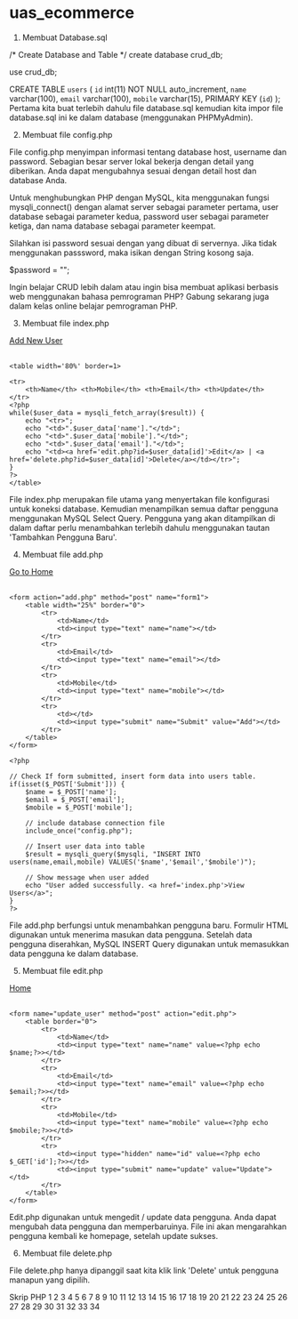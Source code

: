 # uas_ecommerce
1. Membuat Database.sql

/* Create Database and Table */
create database crud_db;

use crud_db;

CREATE TABLE `users` (
  `id` int(11) NOT NULL auto_increment,
  `name` varchar(100),
  `email` varchar(100),
  `mobile` varchar(15),
  PRIMARY KEY  (`id`)
);
Pertama kita buat terlebih dahulu file database.sql kemudian kita impor file database.sql ini ke dalam database (menggunakan PHPMyAdmin).

2. Membuat file config.php

<?php
/**
 * using mysqli_connect for database connection
 */

$databaseHost = 'localhost';
$databaseName = 'crud_db';
$databaseUsername = 'root';
$databasePassword = '';

$mysqli = mysqli_connect($databaseHost, $databaseUsername, $databasePassword, $databaseName); 

?>
File config.php menyimpan informasi tentang database host, username dan password. Sebagian besar server lokal bekerja dengan detail yang diberikan.
Anda dapat mengubahnya sesuai dengan detail host dan database Anda.

Untuk menghubungkan PHP dengan MySQL, kita menggunakan fungsi mysqli_connect() dengan alamat server sebagai parameter pertama, user database sebagai parameter kedua, password user sebagai parameter ketiga, dan nama database sebagai parameter keempat.

Silahkan isi password sesuai dengan yang dibuat di servernya. Jika tidak menggunakan passsword, maka isikan dengan String kosong saja.

$password = "";

Ingin belajar CRUD lebih dalam atau ingin bisa membuat aplikasi berbasis web menggunakan bahasa pemrograman PHP? Gabung sekarang juga dalam kelas online belajar pemrograman PHP.

3. Membuat file index.php

<?php
// Create database connection using config file
include_once("config.php");

// Fetch all users data from database
$result = mysqli_query($mysqli, "SELECT * FROM users ORDER BY id DESC");
?>

<html>
<head>    
    <title>Homepage</title>
</head>

<body>
<a href="add.php">Add New User</a><br/><br/>

    <table width='80%' border=1>

    <tr>
        <th>Name</th> <th>Mobile</th> <th>Email</th> <th>Update</th>
    </tr>
    <?php  
    while($user_data = mysqli_fetch_array($result)) {         
        echo "<tr>";
        echo "<td>".$user_data['name']."</td>";
        echo "<td>".$user_data['mobile']."</td>";
        echo "<td>".$user_data['email']."</td>";    
        echo "<td><a href='edit.php?id=$user_data[id]'>Edit</a> | <a href='delete.php?id=$user_data[id]'>Delete</a></td></tr>";        
    }
    ?>
    </table>
</body>
</html>
File index.php merupakan file utama yang menyertakan file konfigurasi untuk koneksi database. Kemudian menampilkan semua daftar pengguna menggunakan MySQL Select Query. Pengguna yang akan ditampilkan di dalam daftar perlu menambahkan terlebih dahulu menggunakan tautan 'Tambahkan Pengguna Baru'.

4. Membuat file add.php

<html>
<head>
    <title>Add Users</title>
</head>

<body>
    <a href="index.php">Go to Home</a>
    <br/><br/>

    <form action="add.php" method="post" name="form1">
        <table width="25%" border="0">
            <tr> 
                <td>Name</td>
                <td><input type="text" name="name"></td>
            </tr>
            <tr> 
                <td>Email</td>
                <td><input type="text" name="email"></td>
            </tr>
            <tr> 
                <td>Mobile</td>
                <td><input type="text" name="mobile"></td>
            </tr>
            <tr> 
                <td></td>
                <td><input type="submit" name="Submit" value="Add"></td>
            </tr>
        </table>
    </form>

    <?php

    // Check If form submitted, insert form data into users table.
    if(isset($_POST['Submit'])) {
        $name = $_POST['name'];
        $email = $_POST['email'];
        $mobile = $_POST['mobile'];

        // include database connection file
        include_once("config.php");

        // Insert user data into table
        $result = mysqli_query($mysqli, "INSERT INTO users(name,email,mobile) VALUES('$name','$email','$mobile')");

        // Show message when user added
        echo "User added successfully. <a href='index.php'>View Users</a>";
    }
    ?>
</body>
</html>
File add.php berfungsi untuk menambahkan pengguna baru. Formulir HTML digunakan untuk menerima masukan data pengguna. Setelah data pengguna diserahkan, MySQL INSERT Query digunakan untuk memasukkan data pengguna ke dalam database.

5. Membuat file edit.php

<?php
// include database connection file
include_once("config.php");

// Check if form is submitted for user update, then redirect to homepage after update
if(isset($_POST['update']))
{   
    $id = $_POST['id'];

    $name=$_POST['name'];
    $mobile=$_POST['mobile'];
    $email=$_POST['email'];

    // update user data
    $result = mysqli_query($mysqli, "UPDATE users SET name='$name',email='$email',mobile='$mobile' WHERE id=$id");

    // Redirect to homepage to display updated user in list
    header("Location: index.php");
}
?>
<?php
// Display selected user data based on id
// Getting id from url
$id = $_GET['id'];

// Fetech user data based on id
$result = mysqli_query($mysqli, "SELECT * FROM users WHERE id=$id");

while($user_data = mysqli_fetch_array($result))
{
    $name = $user_data['name'];
    $email = $user_data['email'];
    $mobile = $user_data['mobile'];
}
?>
<html>
<head>  
    <title>Edit User Data</title>
</head>

<body>
    <a href="index.php">Home</a>
    <br/><br/>

    <form name="update_user" method="post" action="edit.php">
        <table border="0">
            <tr> 
                <td>Name</td>
                <td><input type="text" name="name" value=<?php echo $name;?>></td>
            </tr>
            <tr> 
                <td>Email</td>
                <td><input type="text" name="email" value=<?php echo $email;?>></td>
            </tr>
            <tr> 
                <td>Mobile</td>
                <td><input type="text" name="mobile" value=<?php echo $mobile;?>></td>
            </tr>
            <tr>
                <td><input type="hidden" name="id" value=<?php echo $_GET['id'];?>></td>
                <td><input type="submit" name="update" value="Update"></td>
            </tr>
        </table>
    </form>
</body>
</html>
Edit.php digunakan untuk mengedit / update data pengguna. Anda dapat mengubah data pengguna dan memperbaruinya. File ini akan mengarahkan pengguna kembali ke homepage, setelah update sukses.

6. Membuat file delete.php

<?php
// include database connection file
include_once("config.php");

// Get id from URL to delete that user
$id = $_GET['id'];

// Delete user row from table based on given id
$result = mysqli_query($mysqli, "DELETE FROM users WHERE id=$id");

// After delete redirect to Home, so that latest user list will be displayed.
header("Location:index.php");
?>
File delete.php hanya dipanggil saat kita klik link 'Delete' untuk pengguna manapun yang dipilih.

Skrip PHP
1
2
3
4
5
6
7
8
9
10
11
12
13
14
15
16
17
18
19
20
21
22
23
24
25
26
27
28
29
30
31
32
33
34
<?php
session_start(); // Memulai Session
$error=''; // Variabel untuk menyimpan pesan error
if (isset($_POST['submit'])) {
	if (empty($_POST['username']) || empty($_POST['password'])) {
			$error = "Username or Password is invalid";
	}
	else
	{
		// Variabel username dan password
		$username=$_POST['username'];
		$password=$_POST['password'];
		// Membangun koneksi ke database
		$connection = mysql_connect("localhost", "root", "");
		// Mencegah MySQL injection 
		$username = stripslashes($username);
		$password = stripslashes($password);
		$username = mysql_real_escape_string($username);
		$password = mysql_real_escape_string($password);
		// Seleksi Database
		$db = mysql_select_db("tes_db", $connection);
		// SQL query untuk memeriksa apakah karyawan terdapat di database?
		$query = mysql_query("select * from karyawan where pass_karyawan='$password' AND user_karyawan='$username'", $connection);
		$rows = mysql_num_rows($query);
			if ($rows == 1) {
				$_SESSION['login_user']=$username; // Membuat Sesi/session
				header("location: profile.php"); // Mengarahkan ke halaman profil
				} else {
				$error = "Username atau Password belum terdaftar";
				}
				mysql_close($connection); // Menutup koneksi
	}
}
?>
